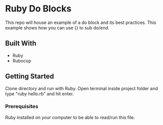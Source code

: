 # Ruby Do Blocks
This repo will house an example of a do block and its best practices. This example shows how you can use {} to sub do/end. 

## Built With

- Ruby
- Rubocop

## Getting Started

Clone directory and run with Ruby. Open terminal inside project folder and type "ruby hello.rb" and hit enter.


### Prerequisites

Ruby installed on your computer to be able to read/run this file. 
